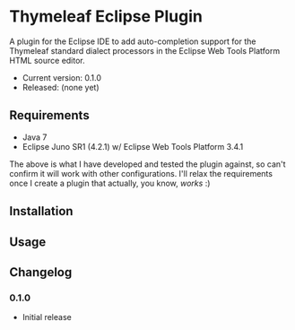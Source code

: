 
Thymeleaf Eclipse Plugin
========================

A plugin for the Eclipse IDE to add auto-completion support for the Thymeleaf
standard dialect processors in the Eclipse Web Tools Platform HTML source
editor.

 - Current version: 0.1.0
 - Released: (none yet)


Requirements
------------

 - Java 7
 - Eclipse Juno SR1 (4.2.1) w/ Eclipse Web Tools Platform 3.4.1

The above is what I have developed and tested the plugin against, so can't
confirm it will work with other configurations.  I'll relax the requirements
once I create a plugin that actually, you know, _works_ :)


Installation
------------


Usage
-----


Changelog
---------

### 0.1.0
 - Initial release
